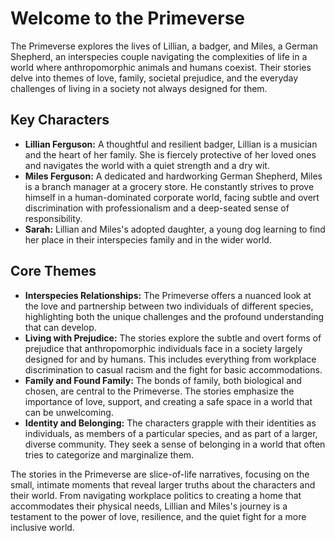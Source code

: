 # Welcome to the Primeverse

The Primeverse explores the lives of Lillian, a badger, and Miles, a German Shepherd, an interspecies couple navigating the complexities of life in a world where anthropomorphic animals and humans coexist. Their stories delve into themes of love, family, societal prejudice, and the everyday challenges of living in a society not always designed for them.

## Key Characters

*   **Lillian Ferguson:** A thoughtful and resilient badger, Lillian is a musician and the heart of her family. She is fiercely protective of her loved ones and navigates the world with a quiet strength and a dry wit.
*   **Miles Ferguson:** A dedicated and hardworking German Shepherd, Miles is a branch manager at a grocery store. He constantly strives to prove himself in a human-dominated corporate world, facing subtle and overt discrimination with professionalism and a deep-seated sense of responsibility.
*   **Sarah:** Lillian and Miles's adopted daughter, a young dog learning to find her place in their interspecies family and in the wider world.

## Core Themes

*   **Interspecies Relationships:** The Primeverse offers a nuanced look at the love and partnership between two individuals of different species, highlighting both the unique challenges and the profound understanding that can develop.
*   **Living with Prejudice:** The stories explore the subtle and overt forms of prejudice that anthropomorphic individuals face in a society largely designed for and by humans. This includes everything from workplace discrimination to casual racism and the fight for basic accommodations.
*   **Family and Found Family:** The bonds of family, both biological and chosen, are central to the Primeverse. The stories emphasize the importance of love, support, and creating a safe space in a world that can be unwelcoming.
*   **Identity and Belonging:** The characters grapple with their identities as individuals, as members of a particular species, and as part of a larger, diverse community. They seek a sense of belonging in a world that often tries to categorize and marginalize them.

The stories in the Primeverse are slice-of-life narratives, focusing on the small, intimate moments that reveal larger truths about the characters and their world. From navigating workplace politics to creating a home that accommodates their physical needs, Lillian and Miles's journey is a testament to the power of love, resilience, and the quiet fight for a more inclusive world.
